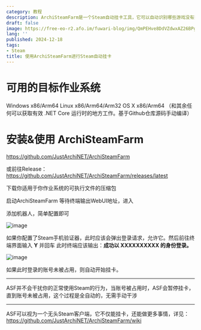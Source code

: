 ```yaml
---
category: 教程
description: ArchiSteamFarm是一个Steam自动挂卡工具，它可以自动识别哪些游戏没有挂卡并且自动挂卡，高效率获得Steam集换式卡牌
draft: false
image: https://free-eo-r2.afo.im/fuwari-blog/img/QmPEHve8DdVZdwxAZ26BPgbc6cDCBaKC76VVijqVoMBY2k
lang: ''
published: 2024-12-18
tags:
- Steam
title: 使用ArchiSteamFarm进行Steam自动挂卡
---
```

# 可用的目标作业系统

Windows x86/Arm64
Linux x86/Arm64/Arm32
OS X x86/Arm64
（和其余任何可以获取有效 .NET Core 运行时的地方工作。基于Github仓库源码手动编译）

# 安装&使用 ArchiSteamFarm

https://github.com/JustArchiNET/ArchiSteamFarm

或前往Release：https://github.com/JustArchiNET/ArchiSteamFarm/releases/latest

下载你适用于你作业系统的可执行文件的压缩包

启动ArchiSteamFarm
等待终端输出WebUI地址，进入

添加机器人，简单配置即可

![image](https://free-eo-r2.afo.im/fuwari-blog/img/QmcoF7K5sTkd4CRGTZPmnLwheAHpSf68RkZTd4ZST41uXc)

如果你配置了Steam手机验证器，此时应该会弹出登录请求，允许它。然后前往终端界面输入 **Y** 并回车
此时终端应该输出：**成功以 XXXXXXXXXX 的身份登录。**

![image](https://free-eo-r2.afo.im/fuwari-blog/img/QmcuktSJjWFmufsLmrYRsbLa9ns7pvRXKWZ5EUyirasKt6)

如果此时登录的账号未被占用，则自动开始挂卡。

---

ASF并不会干扰你的正常使用Steam的行为，当账号被占用时，ASF会暂停挂卡，直到账号未被占用，这个过程是全自动的，无需手动干涉

---

ASF可以视为一个无头Steam客户端，它不仅能挂卡，还能做更多事情，详见：https://github.com/JustArchiNET/ArchiSteamFarm/wiki